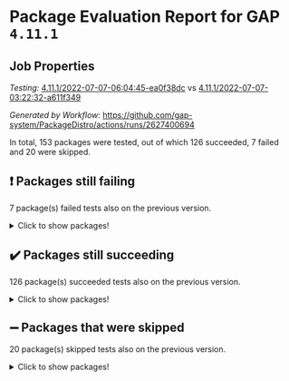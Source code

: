 # Package Evaluation Report for GAP `4.11.1`

## Job Properties

*Testing:* [4.11.1/2022-07-07-06:04:45-ea0f38dc](https://github.com/gap-system/PackageDistro/blob/data/reports/4.11.1/2022-07-07-06:04:45-ea0f38dc) vs [4.11.1/2022-07-07-03:22:32-a611f349](https://github.com/gap-system/PackageDistro/blob/data/reports/4.11.1/2022-07-07-03:22:32-a611f349)

*Generated by Workflow:* https://github.com/gap-system/PackageDistro/actions/runs/2627400694

In total, 153 packages were tested, out of which 126 succeeded, 7 failed and 20 were skipped.

## :exclamation: Packages still failing

7 package(s) failed tests also on the previous version.
<details><summary>Click to show packages!</summary>

- fining 1.4.1 [(failure)](https://github.com/gap-system/PackageDistro/runs/7227614780?check_suite_focus=true)
- francy 1.2.4 [(failure)](https://github.com/gap-system/PackageDistro/runs/7227615096?check_suite_focus=true)
- hap 1.44 [(failure)](https://github.com/gap-system/PackageDistro/runs/7227615741?check_suite_focus=true)
- normalizinterface 1.3.2 [(failure)](https://github.com/gap-system/PackageDistro/runs/7227617378?check_suite_focus=true)
- packagemanager 1.2 [(failure)](https://github.com/gap-system/PackageDistro/runs/7227617696?check_suite_focus=true)
- recog 1.3.2 [(failure)](https://github.com/gap-system/PackageDistro/runs/7227618412?check_suite_focus=true)
- semigroups 4.0.0 [(failure)](https://github.com/gap-system/PackageDistro/runs/7227618671?check_suite_focus=true)
</details>

## :heavy_check_mark: Packages still succeeding

126 package(s) succeeded tests also on the previous version.
<details><summary>Click to show packages!</summary>

- ace 5.4 [(success)](https://github.com/gap-system/PackageDistro/runs/7227612752?check_suite_focus=true)
- aclib 1.3.2 [(success)](https://github.com/gap-system/PackageDistro/runs/7227612795?check_suite_focus=true)
- agt 0.2 [(success)](https://github.com/gap-system/PackageDistro/runs/7227612827?check_suite_focus=true)
- alnuth 3.2.1 [(success)](https://github.com/gap-system/PackageDistro/runs/7227612865?check_suite_focus=true)
- anupq 3.2.6 [(success)](https://github.com/gap-system/PackageDistro/runs/7227612904?check_suite_focus=true)
- atlasrep 2.1.2 [(success)](https://github.com/gap-system/PackageDistro/runs/7227612939?check_suite_focus=true)
- autodoc 2022.03.10 [(success)](https://github.com/gap-system/PackageDistro/runs/7227612980?check_suite_focus=true)
- automata 1.15 [(success)](https://github.com/gap-system/PackageDistro/runs/7227613044?check_suite_focus=true)
- automgrp 1.3.2 [(success)](https://github.com/gap-system/PackageDistro/runs/7227613078?check_suite_focus=true)
- autpgrp 1.10.2 [(success)](https://github.com/gap-system/PackageDistro/runs/7227613139?check_suite_focus=true)
- cap 2022.06-05 [(success)](https://github.com/gap-system/PackageDistro/runs/7227613183?check_suite_focus=true)
- caratinterface 2.3.3 [(success)](https://github.com/gap-system/PackageDistro/runs/7227613243?check_suite_focus=true)
- cddinterface 2020.06.24 [(success)](https://github.com/gap-system/PackageDistro/runs/7227613297?check_suite_focus=true)
- circle 1.6.5 [(success)](https://github.com/gap-system/PackageDistro/runs/7227613366?check_suite_focus=true)
- classicpres 1.22 [(success)](https://github.com/gap-system/PackageDistro/runs/7227613431?check_suite_focus=true)
- cohomolo 1.6.10 [(success)](https://github.com/gap-system/PackageDistro/runs/7227613503?check_suite_focus=true)
- congruence 1.2.4 [(success)](https://github.com/gap-system/PackageDistro/runs/7227613590?check_suite_focus=true)
- corelg 1.56 [(success)](https://github.com/gap-system/PackageDistro/runs/7227613638?check_suite_focus=true)
- crime 1.6 [(success)](https://github.com/gap-system/PackageDistro/runs/7227613692?check_suite_focus=true)
- crisp 1.4.5 [(success)](https://github.com/gap-system/PackageDistro/runs/7227613743?check_suite_focus=true)
- crypting 0.10 [(success)](https://github.com/gap-system/PackageDistro/runs/7227613789?check_suite_focus=true)
- cryst 4.1.24 [(success)](https://github.com/gap-system/PackageDistro/runs/7227613838?check_suite_focus=true)
- crystcat 1.1.9 [(success)](https://github.com/gap-system/PackageDistro/runs/7227613894?check_suite_focus=true)
- ctbllib 1.3.4 [(success)](https://github.com/gap-system/PackageDistro/runs/7227613969?check_suite_focus=true)
- cubefree 1.19 [(success)](https://github.com/gap-system/PackageDistro/runs/7227614026?check_suite_focus=true)
- curlinterface 2.2.2 [(success)](https://github.com/gap-system/PackageDistro/runs/7227614082?check_suite_focus=true)
- cvec 2.7.5 [(success)](https://github.com/gap-system/PackageDistro/runs/7227614164?check_suite_focus=true)
- datastructures 0.2.7 [(success)](https://github.com/gap-system/PackageDistro/runs/7227614208?check_suite_focus=true)
- deepthought 1.0.5 [(success)](https://github.com/gap-system/PackageDistro/runs/7227614265?check_suite_focus=true)
- design 1.7 [(success)](https://github.com/gap-system/PackageDistro/runs/7227614314?check_suite_focus=true)
- difsets 2.3.1 [(success)](https://github.com/gap-system/PackageDistro/runs/7227614389?check_suite_focus=true)
- digraphs 1.5.3 [(success)](https://github.com/gap-system/PackageDistro/runs/7227614450?check_suite_focus=true)
- edim 1.3.5 [(success)](https://github.com/gap-system/PackageDistro/runs/7227614505?check_suite_focus=true)
- example 4.3.1 [(success)](https://github.com/gap-system/PackageDistro/runs/7227614561?check_suite_focus=true)
- factint 1.6.3 [(success)](https://github.com/gap-system/PackageDistro/runs/7227614629?check_suite_focus=true)
- ferret 1.0.8 [(success)](https://github.com/gap-system/PackageDistro/runs/7227614685?check_suite_focus=true)
- fga 1.4.0 [(success)](https://github.com/gap-system/PackageDistro/runs/7227614728?check_suite_focus=true)
- float 1.0.3 [(success)](https://github.com/gap-system/PackageDistro/runs/7227614833?check_suite_focus=true)
- format 1.4.3 [(success)](https://github.com/gap-system/PackageDistro/runs/7227614873?check_suite_focus=true)
- forms 1.2.7 [(success)](https://github.com/gap-system/PackageDistro/runs/7227614929?check_suite_focus=true)
- fplsa 1.2.5 [(success)](https://github.com/gap-system/PackageDistro/runs/7227614969?check_suite_focus=true)
- fr 2.4.8 [(success)](https://github.com/gap-system/PackageDistro/runs/7227615033?check_suite_focus=true)
- fwtree 1.3 [(success)](https://github.com/gap-system/PackageDistro/runs/7227615156?check_suite_focus=true)
- gbnp 1.0.5 [(success)](https://github.com/gap-system/PackageDistro/runs/7227615212?check_suite_focus=true)
- generalizedmorphismsforcap 2022.05-01 [(success)](https://github.com/gap-system/PackageDistro/runs/7227615265?check_suite_focus=true)
- genss 1.6.6 [(success)](https://github.com/gap-system/PackageDistro/runs/7227615320?check_suite_focus=true)
- gradedringforhomalg 2022.06-01 [(success)](https://github.com/gap-system/PackageDistro/runs/7227615365?check_suite_focus=true)
- grape 4.8.5 [(success)](https://github.com/gap-system/PackageDistro/runs/7227615454?check_suite_focus=true)
- groupoids 1.69 [(success)](https://github.com/gap-system/PackageDistro/runs/7227615519?check_suite_focus=true)
- grpconst 2.6.2 [(success)](https://github.com/gap-system/PackageDistro/runs/7227615572?check_suite_focus=true)
- guarana 0.96.3 [(success)](https://github.com/gap-system/PackageDistro/runs/7227615624?check_suite_focus=true)
- guava 3.16 [(success)](https://github.com/gap-system/PackageDistro/runs/7227615690?check_suite_focus=true)
- hapcryst 0.1.14 [(success)](https://github.com/gap-system/PackageDistro/runs/7227615794?check_suite_focus=true)
- hecke 1.5.3 [(success)](https://github.com/gap-system/PackageDistro/runs/7227615851?check_suite_focus=true)
- help 3.5 [(success)](https://github.com/gap-system/PackageDistro/runs/7227615897?check_suite_focus=true)
- idrel 2.44 [(success)](https://github.com/gap-system/PackageDistro/runs/7227615952?check_suite_focus=true)
- images 1.3.1 [(success)](https://github.com/gap-system/PackageDistro/runs/7227616000?check_suite_focus=true)
- intpic 0.3.0 [(success)](https://github.com/gap-system/PackageDistro/runs/7227616047?check_suite_focus=true)
- io 4.7.2 [(success)](https://github.com/gap-system/PackageDistro/runs/7227616098?check_suite_focus=true)
- irredsol 1.4.3 [(success)](https://github.com/gap-system/PackageDistro/runs/7227616156?check_suite_focus=true)
- json 2.1.0 [(success)](https://github.com/gap-system/PackageDistro/runs/7227616206?check_suite_focus=true)
- jupyterkernel 1.4.1 [(success)](https://github.com/gap-system/PackageDistro/runs/7227616260?check_suite_focus=true)
- jupyterviz 1.5.1 [(success)](https://github.com/gap-system/PackageDistro/runs/7227616327?check_suite_focus=true)
- kan 1.34 [(success)](https://github.com/gap-system/PackageDistro/runs/7227616369?check_suite_focus=true)
- kbmag 1.5.9 [(success)](https://github.com/gap-system/PackageDistro/runs/7227616442?check_suite_focus=true)
- laguna 3.9.5 [(success)](https://github.com/gap-system/PackageDistro/runs/7227616494?check_suite_focus=true)
- liealgdb 2.2.1 [(success)](https://github.com/gap-system/PackageDistro/runs/7227616554?check_suite_focus=true)
- liepring 2.6 [(success)](https://github.com/gap-system/PackageDistro/runs/7227616614?check_suite_focus=true)
- liering 2.4.2 [(success)](https://github.com/gap-system/PackageDistro/runs/7227616664?check_suite_focus=true)
- linearalgebraforcap 2022.06-03 [(success)](https://github.com/gap-system/PackageDistro/runs/7227616714?check_suite_focus=true)
- loops 3.4.1 [(success)](https://github.com/gap-system/PackageDistro/runs/7227616782?check_suite_focus=true)
- lpres 1.0.3 [(success)](https://github.com/gap-system/PackageDistro/runs/7227616838?check_suite_focus=true)
- majoranaalgebras 1.4 [(success)](https://github.com/gap-system/PackageDistro/runs/7227616888?check_suite_focus=true)
- mapclass 1.4.5 [(success)](https://github.com/gap-system/PackageDistro/runs/7227616945?check_suite_focus=true)
- matgrp 0.64 [(success)](https://github.com/gap-system/PackageDistro/runs/7227616985?check_suite_focus=true)
- modisom 2.5.2 [(success)](https://github.com/gap-system/PackageDistro/runs/7227617041?check_suite_focus=true)
- modulepresentationsforcap 2022.05-03 [(success)](https://github.com/gap-system/PackageDistro/runs/7227617081?check_suite_focus=true)
- monoidalcategories 2022.06-07 [(success)](https://github.com/gap-system/PackageDistro/runs/7227617119?check_suite_focus=true)
- nconvex 2020.11-04 [(success)](https://github.com/gap-system/PackageDistro/runs/7227617172?check_suite_focus=true)
- nilmat 1.4.1 [(success)](https://github.com/gap-system/PackageDistro/runs/7227617203?check_suite_focus=true)
- nock 1.5 [(success)](https://github.com/gap-system/PackageDistro/runs/7227617328?check_suite_focus=true)
- nq 2.5.8 [(success)](https://github.com/gap-system/PackageDistro/runs/7227617442?check_suite_focus=true)
- numericalsgps 1.3.0 [(success)](https://github.com/gap-system/PackageDistro/runs/7227617520?check_suite_focus=true)
- openmath 11.5.1 [(success)](https://github.com/gap-system/PackageDistro/runs/7227617576?check_suite_focus=true)
- orb 4.8.4 [(success)](https://github.com/gap-system/PackageDistro/runs/7227617644?check_suite_focus=true)
- patternclass 2.4.2 [(success)](https://github.com/gap-system/PackageDistro/runs/7227617747?check_suite_focus=true)
- permut 2.0.4 [(success)](https://github.com/gap-system/PackageDistro/runs/7227617813?check_suite_focus=true)
- polenta 1.3.10 [(success)](https://github.com/gap-system/PackageDistro/runs/7227617858?check_suite_focus=true)
- polymaking 0.8.6 [(success)](https://github.com/gap-system/PackageDistro/runs/7227617901?check_suite_focus=true)
- primgrp 3.4.2 [(success)](https://github.com/gap-system/PackageDistro/runs/7227617958?check_suite_focus=true)
- profiling 2.5.0 [(success)](https://github.com/gap-system/PackageDistro/runs/7227618041?check_suite_focus=true)
- qpa 1.33 [(success)](https://github.com/gap-system/PackageDistro/runs/7227618111?check_suite_focus=true)
- quagroup 1.8.3 [(success)](https://github.com/gap-system/PackageDistro/runs/7227618173?check_suite_focus=true)
- radiroot 2.9 [(success)](https://github.com/gap-system/PackageDistro/runs/7227618245?check_suite_focus=true)
- rcwa 4.6.4 [(success)](https://github.com/gap-system/PackageDistro/runs/7227618301?check_suite_focus=true)
- rds 1.8 [(success)](https://github.com/gap-system/PackageDistro/runs/7227618354?check_suite_focus=true)
- repndecomp 1.2.1 [(success)](https://github.com/gap-system/PackageDistro/runs/7227618465?check_suite_focus=true)
- repsn 3.1.0 [(success)](https://github.com/gap-system/PackageDistro/runs/7227618524?check_suite_focus=true)
- resclasses 4.7.2 [(success)](https://github.com/gap-system/PackageDistro/runs/7227618567?check_suite_focus=true)
- scscp 2.3.1 [(success)](https://github.com/gap-system/PackageDistro/runs/7227618624?check_suite_focus=true)
- sglppow 2.2 [(success)](https://github.com/gap-system/PackageDistro/runs/7227618725?check_suite_focus=true)
- sgpviz 0.999.5 [(success)](https://github.com/gap-system/PackageDistro/runs/7227618790?check_suite_focus=true)
- simpcomp 2.1.14 [(success)](https://github.com/gap-system/PackageDistro/runs/7227618854?check_suite_focus=true)
- singular 2020.12.18 [(success)](https://github.com/gap-system/PackageDistro/runs/7227618913?check_suite_focus=true)
- sla 1.5.3 [(success)](https://github.com/gap-system/PackageDistro/runs/7227618961?check_suite_focus=true)
- smallgrp 1.5 [(success)](https://github.com/gap-system/PackageDistro/runs/7227619018?check_suite_focus=true)
- smallsemi 0.6.13 [(success)](https://github.com/gap-system/PackageDistro/runs/7227619073?check_suite_focus=true)
- sonata 2.9.4 [(success)](https://github.com/gap-system/PackageDistro/runs/7227619144?check_suite_focus=true)
- sophus 1.25 [(success)](https://github.com/gap-system/PackageDistro/runs/7227619230?check_suite_focus=true)
- spinsym 1.5.2 [(success)](https://github.com/gap-system/PackageDistro/runs/7227619303?check_suite_focus=true)
- symbcompcc 1.3.2 [(success)](https://github.com/gap-system/PackageDistro/runs/7227619404?check_suite_focus=true)
- thelma 1.3 [(success)](https://github.com/gap-system/PackageDistro/runs/7227619480?check_suite_focus=true)
- tomlib 1.2.9 [(success)](https://github.com/gap-system/PackageDistro/runs/7227619546?check_suite_focus=true)
- toric 1.9.5 [(success)](https://github.com/gap-system/PackageDistro/runs/7227619614?check_suite_focus=true)
- transgrp 3.6.2 [(success)](https://github.com/gap-system/PackageDistro/runs/7227619676?check_suite_focus=true)
- ugaly 4.0.2 [(success)](https://github.com/gap-system/PackageDistro/runs/7227619748?check_suite_focus=true)
- unipot 1.5 [(success)](https://github.com/gap-system/PackageDistro/runs/7227619801?check_suite_focus=true)
- unitlib 4.1.0 [(success)](https://github.com/gap-system/PackageDistro/runs/7227619865?check_suite_focus=true)
- utils 0.73 [(success)](https://github.com/gap-system/PackageDistro/runs/7227619937?check_suite_focus=true)
- uuid 0.7 [(success)](https://github.com/gap-system/PackageDistro/runs/7227619988?check_suite_focus=true)
- walrus 0.9991 [(success)](https://github.com/gap-system/PackageDistro/runs/7227620043?check_suite_focus=true)
- wedderga 4.10.2 [(success)](https://github.com/gap-system/PackageDistro/runs/7227620104?check_suite_focus=true)
- xmod 2.88 [(success)](https://github.com/gap-system/PackageDistro/runs/7227620151?check_suite_focus=true)
- xmodalg 1.22 [(success)](https://github.com/gap-system/PackageDistro/runs/7227620199?check_suite_focus=true)
- yangbaxter 0.10.0 [(success)](https://github.com/gap-system/PackageDistro/runs/7227620260?check_suite_focus=true)
- zeromqinterface 0.13 [(success)](https://github.com/gap-system/PackageDistro/runs/7227620307?check_suite_focus=true)
</details>

## :heavy_minus_sign: Packages that were skipped

20 package(s) skipped tests also on the previous version.
<details><summary>Click to show packages!</summary>

- 4ti2interface 2022.03-01 [(skipped)](https://github.com/gap-system/PackageDistro/runs/7227546488?check_suite_focus=true)
- browse 1.8.14 [(skipped)](https://github.com/gap-system/PackageDistro/runs/7227546488?check_suite_focus=true)
- examplesforhomalg 2022.03-01 [(skipped)](https://github.com/gap-system/PackageDistro/runs/7227546488?check_suite_focus=true)
- gapdoc 1.6.5 [(skipped)](https://github.com/gap-system/PackageDistro/runs/7227546488?check_suite_focus=true)
- gauss 2022.03-01 [(skipped)](https://github.com/gap-system/PackageDistro/runs/7227546488?check_suite_focus=true)
- gaussforhomalg 2022.03-01 [(skipped)](https://github.com/gap-system/PackageDistro/runs/7227546488?check_suite_focus=true)
- gradedmodules 2022.03-01 [(skipped)](https://github.com/gap-system/PackageDistro/runs/7227546488?check_suite_focus=true)
- homalg 2022.03-01 [(skipped)](https://github.com/gap-system/PackageDistro/runs/7227546488?check_suite_focus=true)
- homalgtocas 2022.03-01 [(skipped)](https://github.com/gap-system/PackageDistro/runs/7227546488?check_suite_focus=true)
- io_forhomalg 2022.03-01 [(skipped)](https://github.com/gap-system/PackageDistro/runs/7227546488?check_suite_focus=true)
- itc 1.5.1 [(skipped)](https://github.com/gap-system/PackageDistro/runs/7227546488?check_suite_focus=true)
- localizeringforhomalg 2022.03-01 [(skipped)](https://github.com/gap-system/PackageDistro/runs/7227546488?check_suite_focus=true)
- matricesforhomalg 2022.06-01 [(skipped)](https://github.com/gap-system/PackageDistro/runs/7227546488?check_suite_focus=true)
- modules 2022.03-01 [(skipped)](https://github.com/gap-system/PackageDistro/runs/7227546488?check_suite_focus=true)
- polycyclic 2.16 [(skipped)](https://github.com/gap-system/PackageDistro/runs/7227546488?check_suite_focus=true)
- ringsforhomalg 2022.04-01 [(skipped)](https://github.com/gap-system/PackageDistro/runs/7227546488?check_suite_focus=true)
- sco 2022.03-01 [(skipped)](https://github.com/gap-system/PackageDistro/runs/7227546488?check_suite_focus=true)
- toolsforhomalg 2022.05-01 [(skipped)](https://github.com/gap-system/PackageDistro/runs/7227546488?check_suite_focus=true)
- toricvarieties 2022.03.23 [(skipped)](https://github.com/gap-system/PackageDistro/runs/7227546488?check_suite_focus=true)
- xgap 4.31 [(skipped)](https://github.com/gap-system/PackageDistro/runs/7227546488?check_suite_focus=true)
</details>

